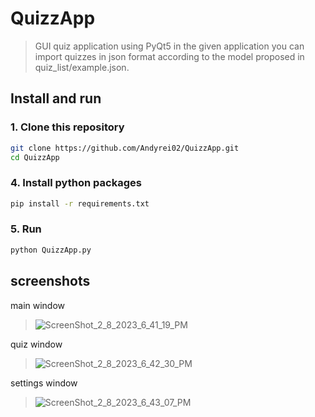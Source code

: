 # QuizzApp
> GUI quiz application using PyQt5
> in the given application you can import quizzes in json format according to the model proposed in quiz_list/example.json.

## Install and run
### 1. Clone this repository
```bash
git clone https://github.com/Andyrei02/QuizzApp.git
cd QuizzApp
```
### 4. Install python packages
```bash
pip install -r requirements.txt
```
### 5. Run
```bash
python QuizzApp.py
```

## screenshots
main window
> ![ScreenShot_2_8_2023_6_41_19_PM](https://user-images.githubusercontent.com/69972869/217601779-c01a615a-7da4-498f-9321-a0ccdb7b548f.png)

quiz window
> ![ScreenShot_2_8_2023_6_42_30_PM](https://user-images.githubusercontent.com/69972869/217602139-c2ad1cf9-2848-4a07-af25-e2918742a0c1.png)

settings window
> ![ScreenShot_2_8_2023_6_43_07_PM](https://user-images.githubusercontent.com/69972869/217602158-064ef3a0-7d11-44c0-8880-45bb8fd637c4.png)
